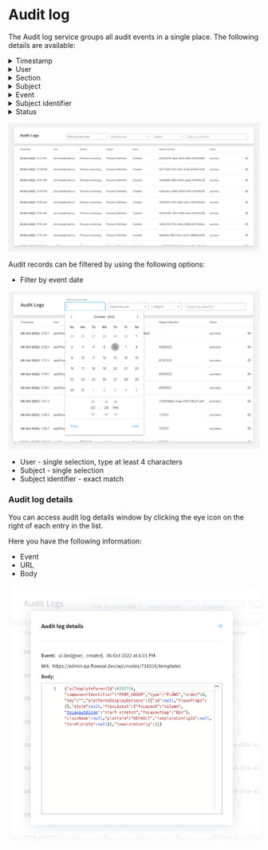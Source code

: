 # Audit log

The Audit log service groups all audit events in a single place. The following details are available:

<details>

<summary> Timestamp </summary>

* The timpestamp is displayed in a reversed chronologically order.

</details>

<details>

<summary> User </summary>

* The entity assigned: could be username or system.

</details>

<details>

<summary> Section </summary>

Possible values:

* Process Instance
* Process designer
* Process Versioning
* BPMN Diagram
* UI Designer

</details>
    
<details>

<summary> Subject </summary>

Possible values:
    
* Process Instance
* Token
* Task
* Exception
* Process definition
* Node
* Action
* UI Component
* General Settings
* Swimlane
* Connector

</details>

<details>

<summary>Event</summary>

Possible values:

* Create
* Update
* Update bulk
* Update state
* Export
* Import
* Delete
* Clone
* Start
* Start with inherit
* Advance
* View
* Expire
* Message Send
* Message Receive
* Notification receive
* Run scheduled action
* Execute action
* Finish
* Dismiss
* Retry
* Abort
* Assign
* Unassign
* Hold
* Unhold

</details>

<details>

<summary> Subject identifier </summary>

* Subject identifier - the unique identifier is related to the subject, there are different types of identifiers based on the selected subject.

</details>

<details>

<summary> Status </summary>

* Status - **success** or **error**

</details>

![](../../../../../release-notes/img/audit_log_new.png)

Audit records can be filtered by using the following options:

* Filter by event date 

![](../../img/audit_filter_by_event.png)

* User - single selection, type at least 4 characters
* Subject - single selection
* Subject identifier - exact match

### Audit log details

You can access audit log details window by clicking the eye icon on the right of each entry in the list.

Here you have the following information:

* Event
* URL
* Body 

![](../../img/audit_log_details.png)


